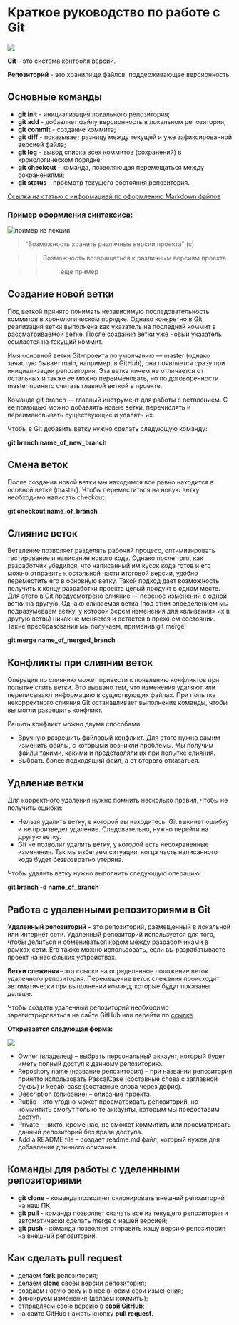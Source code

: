 # Краткое руководство по работе с Git

![](https://git-scm.com/images/logos/1color-orange-lightbg@2x.png)

**Git** - это система контроля версий.

**Репозиторий** - это хранилище файлов, поддерживающее версионность.

## Основные команды

* **git init** - инициализация локального репозитория;
* **git add** - добавляет файлу версионность в локальном репозитории;
* **git commit** - создание коммита;
* **git diff** - показывает разницу между текущей и уже зафиксированной версией файла;
* **git log** - вывод списка всех коммитов (сохранений) в хронологическом порядке;
* **git checkout** - команда, позволяющая перемещаться между сохранениями;
* **git status** - просмотр текущего состояния репозитория.


[Ссылка на статью с информацией по оформлению Markdown файлов](https://gist.github.com/Jekins/2bf2d0638163f1294637)

### Пример оформления синтаксиса:

![пример из лекции](picture.jpeg)

> "Возможность хранить различные версии проекта" (с)

>> Возможность возвращаться к различным версиям проекта

>>> еще пример


## Создание новой ветки

Под веткой принято понимать независимую последовательность коммитов в хронологическом порядке. Однако конкретно в Git реализация ветки выполнена как указатель на последний коммит в рассматриваемой ветке. После создания ветки уже новый указатель ссылается на текущий коммит.

Имя основной ветки Git-проекта по умолчанию — master (однако зачастую бывает main, например, в GitHub), она появляется сразу при инициализации репозитория. Эта ветка ничем не отличается от остальных и также ее можно переименовать, но по договоренности master принято считать главной веткой в проекте.

Команда git branch — главный инструмент для работы с ветвлением. С ее помощью можно добавлять новые ветки, перечислять и переименовывать существующие и удалять их.

Чтобы в Git добавить ветку нужно сделать следующую команду:

**git branch name_of_new_branch**

## Смена веток

После создания новой ветки мы находимся все равно находится в осовной ветке (master). Чтобы переместиться на новую ветку необходимо написать checkout:

**git checkout name_of_branch**

## Слияние веток

Ветвление позволяет разделять рабочий процесс, оптимизировать тестирование и написание нового кода. Однако после того, как разработчик убедился, что написанный им кусок кода готов и его можно отправить к остальной части итоговой версии, удобно переместить его в основную ветку. Такой подход дает возможность получить к концу разработки проекта целый продукт в одном месте.
Для этого в Git предусмотрено слияние — перенос изменений с одной ветки на другую. Однако сливаемая ветка (под этим определением мы подразумеваем ветку, у которой берем изменения для «вливания» их в другую ветвь) никак не меняется и остается в прежнем состоянии. Такие преобразования мы получаем, применив git merge:

**git merge name_of_merged_branch**

## Конфликты при слиянии веток

Операция по слиянию может привести к появлению конфликтов при попытке слить ветки. Это вызвано тем, что изменения удаляют или переписывают информацию в существующих файлах. При попытке некорректного слияния Git останавливает выполнение команды, чтобы вы могли разрешить конфликт.

Решить конфликт можно двумя способами:

 - Вручную разрешить файловый конфликт. Для этого нужно самим изменить файлы, с которыми возникли проблемы. Мы получим файлы такими, какими и представляли их при попытке слияния.
- Выбрать более подходящий файл, а от второго отказаться.

## Удаление ветки

Для корректного удаления нужно помнить несколько правил, чтобы не получить ошибки:

- Нельзя удалить ветку, в которой вы находитесь. Git выкинет ошибку и не произведет удаление. Следовательно, нужно перейти на другую ветку.
- Git не позволит удалить ветку, у которой есть несохраненные изменения. Так мы избегаем ситуации, когда часть написанного кода будет безвозвратно утеряна. 

Чтобы удалить ветку нужно выполнить следующую операцию:

**git branch -d name_of_branch**

## Работа с удаленными репозиториями в Git

**Удаленный репозиторий** – это репозиторий, размещенный в локальной или интернет сети. Удаленный репозиторий используется для того, чтобы делиться и обмениваться кодом между разработчиками в рамках сети. Его также можно использовать, если вы разрабатываете проект на нескольких устройствах.

**Ветки слежения** – это ссылки на определенное положение веток удаленного репозитория. Перемещение веток слежения происходит автоматически при выполнении команд, которые будут показаны дальше.

Чтобы создать удаленный репозиторий необходимо зарегистрироваться на сайте GitHub или перейти по [ссылке](https://github.com/new).

**Открывается следующая форма:**

![](Create-repository.png)

- Owner (владелец) – выбрать персональный аккаунт, который будет иметь полный доступ к данному репозиторию.
- Repository name (название репозитория) – при названии репозитория принято использовать PascalCase (составные слова с заглавной буквы) и kebab-case (составные слова через дефис).
- Description (описание) – описание проекта.
- Public – кто угодно может просматривать репозиторий, но коммитить смогут только те аккаунты, которым мы предоставим доступ.
- Private – никто, кроме нас, не сможет коммитить или просматривать данный репозиторий без права доступа.
- Add a README file – создает readme.md файл, который нужен для добавления длинного описания.

## Команды для работы с уделенными репозиториями

- **git clone** - команда позволяет склонировать внешний репозиторий на наш ПК;
- **git pull** - команда позволяет скачать все из текущего репозитория и автоматически сделать merge с нашей версией;
- **git push** - команда позволяет отправить нашу версию репозитория на внешний репозиторий. 

## Как сделать pull request

- делаем **fork** репозитория;
- делаем **clone** своей версии репозитория;
- создаем новую веку и в нее вносим свои изменения;
- фиксируем изменения (делаем коммиты);
- отправляем свою версию в **свой GitHub**;
- на сайте GitHub нажать кнопку **pull request**.
